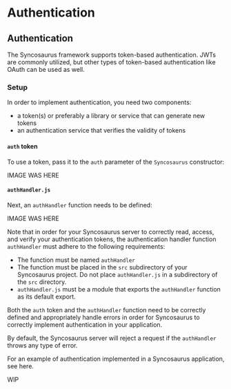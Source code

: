 # Authentication

## Authentication

The Syncosaurus framework supports token-based authentication. JWTs are commonly utilized, but other types of token-based authentication like OAuth can be used as well.

### Setup

In order to implement authentication, you need two components:

- a token(s) or preferably a library or service that can generate new tokens
- an authentication service that verifies the validity of tokens

#### `auth` token

To use a token, pass it to the `auth` parameter of the `Syncosaurus` constructor:

IMAGE WAS HERE

#### `authHandler.js`

Next, an `authHandler` function needs to be defined:

IMAGE WAS HERE

Note that in order for your Syncosaurus server to correctly read, access, and verify your authentication tokens, the authentication handler function `authHandler` must adhere to the following requirements:
- The function must be named `authHandler`
- The function must be placed in the `src` subdirectory of your Syncosaurus project. Do not place `authHandler.js` in a subdirectory of the `src` directory.
- `authHandler.js` must be a module that exports the `authHandler` function as its default export.

Both the `auth` token and the `authHandler` function need to be correctly defined and appropriately handle errors in order for Syncosaurus to correctly implement authentication in your application.

By default, the Syncosaurus server will reject a request if the `authHandler` throws any type of error.

For an example of authentication implemented in a Syncosaurus application, see here.

WIP